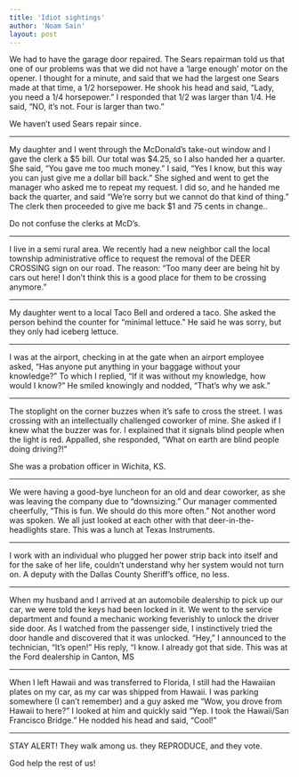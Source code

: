 ```yaml
---
title: 'Idiot sightings'
author: 'Noam Sain'
layout: post
---
```


We had to have the garage door repaired. The Sears repairman told us that one of our problems was that we did not have a ‘large enough’ motor on the opener. I thought for a minute, and said that we had the largest one Sears made at that time, a 1/2 horsepower. He shook his head and said, “Lady, you need a 1/4 horsepower.” I responded that 1/2 was larger than 1/4. He said, “NO, it’s not. Four is larger than two.”

We haven’t used Sears repair since.

- - - - - -

My daughter and I went through the McDonald’s take-out window and I gave the clerk a $5 bill. Our total was $4.25, so I also handed her a quarter. She said, “You gave me too much money.” I said, “Yes I know, but this way you can just give me a dollar bill back.” She sighed and went to get the manager who asked me to repeat my request. I did so, and he handed me back the quarter, and said “We’re sorry but we cannot do that kind of thing.” The clerk then proceeded to give me back $1 and 75 cents in change..

Do not confuse the clerks at McD’s.

- - - - - -

I live in a semi rural area. We recently had a new neighbor call the local township administrative office to request the removal of the DEER CROSSING sign on our road. The reason: “Too many deer are being hit by cars out here! I don’t think this is a good place for them to be crossing anymore.”

- - - - - -

My daughter went to a local Taco Bell and ordered a taco. She asked the person behind the counter for “minimal lettuce.” He said he was sorry, but they only had iceberg lettuce.

- - - - - -

I was at the airport, checking in at the gate when an airport employee asked, “Has anyone put anything in your baggage without your knowledge?” To which I replied, “If it was without my knowledge, how would I know?” He smiled knowingly and nodded, “That’s why we ask.”

- - - - - -

The stoplight on the corner buzzes when it’s safe to cross the street. I was crossing with an intellectually challenged coworker of mine. She asked if I knew what the buzzer was for. I explained that it signals blind people when the light is red. Appalled, she responded, “What on earth are blind people doing driving?!”

She was a probation officer in Wichita, KS.

- - - - - -

We were having a good-bye luncheon for an old and dear coworker, as she was leaving the company due to “downsizing.” Our manager commented cheerfully, “This is fun. We should do this more often.” Not another word was spoken. We all just looked at each other with that deer-in-the-headlights stare. This was a lunch at Texas Instruments.

- - - - - -

I work with an individual who plugged her power strip back into itself and for the sake of her life, couldn’t understand why her system would not turn on. A deputy with the Dallas County Sheriff’s office, no less.

- - - - - -

When my husband and I arrived at an automobile dealership to pick up our car, we were told the keys had been locked in it. We went to the service department and found a mechanic working feverishly to unlock the driver side door. As I watched from the passenger side, I instinctively tried the door handle and discovered that it was unlocked. “Hey,” I announced to the technician, “It’s open!” His reply, “I know. I already got that side. This was at the Ford dealership in Canton, MS

- - - - - -

When I left Hawaii and was transferred to Florida, I still had the Hawaiian plates on my car, as my car was shipped from Hawaii. I was parking somewhere (I can’t remember) and a guy asked me “Wow, you drove from Hawaii to here?” I looked at him and quickly said “Yep. I took the Hawaii/San Francisco Bridge.” He nodded his head and said, “Cool!”

- - - - - -

STAY ALERT! They walk among us. they REPRODUCE, and they vote.

God help the rest of us!